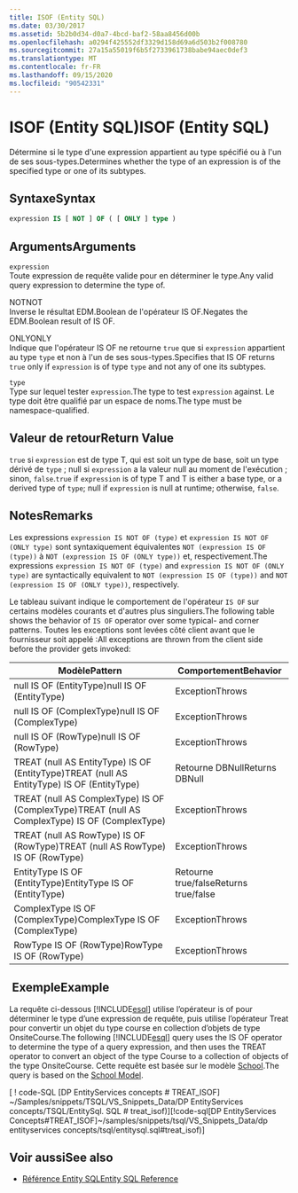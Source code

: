 ```yaml
---
title: ISOF (Entity SQL)
ms.date: 03/30/2017
ms.assetid: 5b2b0d34-d0a7-4bcd-baf2-58aa8456d00b
ms.openlocfilehash: a0294f425552df3329d158d69a6d503b2f008780
ms.sourcegitcommit: 27a15a55019f6b5f2733961738babe94aec0def3
ms.translationtype: MT
ms.contentlocale: fr-FR
ms.lasthandoff: 09/15/2020
ms.locfileid: "90542331"
---
```

# <a name="isof-entity-sql"></a><span data-ttu-id="80fb5-102">ISOF (Entity SQL)</span><span class="sxs-lookup"><span data-stu-id="80fb5-102">ISOF (Entity SQL)</span></span>
<span data-ttu-id="80fb5-103">Détermine si le type d'une expression appartient au type spécifié ou à l'un de ses sous-types.</span><span class="sxs-lookup"><span data-stu-id="80fb5-103">Determines whether the type of an expression is of the specified type or one of its subtypes.</span></span>  
  
## <a name="syntax"></a><span data-ttu-id="80fb5-104">Syntaxe</span><span class="sxs-lookup"><span data-stu-id="80fb5-104">Syntax</span></span>  
  
```sql  
expression IS [ NOT ] OF ( [ ONLY ] type )  
```  
  
## <a name="arguments"></a><span data-ttu-id="80fb5-105">Arguments</span><span class="sxs-lookup"><span data-stu-id="80fb5-105">Arguments</span></span>  
 `expression`  
 <span data-ttu-id="80fb5-106">Toute expression de requête valide pour en déterminer le type.</span><span class="sxs-lookup"><span data-stu-id="80fb5-106">Any valid query expression to determine the type of.</span></span>  
  
 <span data-ttu-id="80fb5-107">NOT</span><span class="sxs-lookup"><span data-stu-id="80fb5-107">NOT</span></span>  
 <span data-ttu-id="80fb5-108">Inverse le résultat EDM.Boolean de l'opérateur IS OF.</span><span class="sxs-lookup"><span data-stu-id="80fb5-108">Negates the EDM.Boolean result of IS OF.</span></span>  
  
 <span data-ttu-id="80fb5-109">ONLY</span><span class="sxs-lookup"><span data-stu-id="80fb5-109">ONLY</span></span>  
 <span data-ttu-id="80fb5-110">Indique que l'opérateur IS OF ne retourne `true` que si `expression` appartient au type `type` et non à l'un de ses sous-types.</span><span class="sxs-lookup"><span data-stu-id="80fb5-110">Specifies that IS OF returns `true` only if `expression` is of type `type` and not any of one its subtypes.</span></span>  
  
 `type`  
 <span data-ttu-id="80fb5-111">Type sur lequel tester `expression`.</span><span class="sxs-lookup"><span data-stu-id="80fb5-111">The type to test `expression` against.</span></span> <span data-ttu-id="80fb5-112">Le type doit être qualifié par un espace de noms.</span><span class="sxs-lookup"><span data-stu-id="80fb5-112">The type must be namespace-qualified.</span></span>  
  
## <a name="return-value"></a><span data-ttu-id="80fb5-113">Valeur de retour</span><span class="sxs-lookup"><span data-stu-id="80fb5-113">Return Value</span></span>  
 <span data-ttu-id="80fb5-114">`true` si `expression` est de type T, qui est soit un type de base, soit un type dérivé de `type` ; null si `expression` a la valeur null au moment de l'exécution ; sinon, `false`.</span><span class="sxs-lookup"><span data-stu-id="80fb5-114">`true` if `expression` is of type T and T is either a base type, or a derived type of `type`; null if `expression` is null at runtime; otherwise, `false`.</span></span>  
  
## <a name="remarks"></a><span data-ttu-id="80fb5-115">Notes</span><span class="sxs-lookup"><span data-stu-id="80fb5-115">Remarks</span></span>  
 <span data-ttu-id="80fb5-116">Les expressions `expression IS NOT OF (type)` et `expression IS NOT OF (ONLY type)` sont syntaxiquement équivalentes `NOT (expression IS OF (type))` à `NOT (expression IS OF (ONLY type))` et, respectivement.</span><span class="sxs-lookup"><span data-stu-id="80fb5-116">The expressions `expression IS NOT OF (type)` and `expression IS NOT OF (ONLY type)` are syntactically equivalent to `NOT (expression IS OF (type))` and `NOT (expression IS OF (ONLY type))`, respectively.</span></span>  
  
 <span data-ttu-id="80fb5-117">Le tableau suivant indique le comportement de l'opérateur `IS OF` sur certains modèles courants et d'autres plus singuliers.</span><span class="sxs-lookup"><span data-stu-id="80fb5-117">The following table shows the behavior of `IS OF` operator over some typical- and corner patterns.</span></span> <span data-ttu-id="80fb5-118">Toutes les exceptions sont levées côté client avant que le fournisseur soit appelé :</span><span class="sxs-lookup"><span data-stu-id="80fb5-118">All exceptions are thrown from the client side before the provider gets invoked:</span></span>  
  
|<span data-ttu-id="80fb5-119">Modèle</span><span class="sxs-lookup"><span data-stu-id="80fb5-119">Pattern</span></span>|<span data-ttu-id="80fb5-120">Comportement</span><span class="sxs-lookup"><span data-stu-id="80fb5-120">Behavior</span></span>|  
|-------------|--------------|  
|<span data-ttu-id="80fb5-121">null IS OF (EntityType)</span><span class="sxs-lookup"><span data-stu-id="80fb5-121">null IS OF (EntityType)</span></span>|<span data-ttu-id="80fb5-122">Exception</span><span class="sxs-lookup"><span data-stu-id="80fb5-122">Throws</span></span>|  
|<span data-ttu-id="80fb5-123">null IS OF (ComplexType)</span><span class="sxs-lookup"><span data-stu-id="80fb5-123">null IS OF (ComplexType)</span></span>|<span data-ttu-id="80fb5-124">Exception</span><span class="sxs-lookup"><span data-stu-id="80fb5-124">Throws</span></span>|  
|<span data-ttu-id="80fb5-125">null IS OF (RowType)</span><span class="sxs-lookup"><span data-stu-id="80fb5-125">null IS OF (RowType)</span></span>|<span data-ttu-id="80fb5-126">Exception</span><span class="sxs-lookup"><span data-stu-id="80fb5-126">Throws</span></span>|  
|<span data-ttu-id="80fb5-127">TREAT (null AS EntityType) IS OF (EntityType)</span><span class="sxs-lookup"><span data-stu-id="80fb5-127">TREAT (null AS EntityType) IS OF (EntityType)</span></span>|<span data-ttu-id="80fb5-128">Retourne DBNull</span><span class="sxs-lookup"><span data-stu-id="80fb5-128">Returns DBNull</span></span>|  
|<span data-ttu-id="80fb5-129">TREAT (null AS ComplexType) IS OF (ComplexType)</span><span class="sxs-lookup"><span data-stu-id="80fb5-129">TREAT (null AS ComplexType) IS OF (ComplexType)</span></span>|<span data-ttu-id="80fb5-130">Exception</span><span class="sxs-lookup"><span data-stu-id="80fb5-130">Throws</span></span>|  
|<span data-ttu-id="80fb5-131">TREAT (null AS RowType) IS OF (RowType)</span><span class="sxs-lookup"><span data-stu-id="80fb5-131">TREAT (null AS RowType) IS OF (RowType)</span></span>|<span data-ttu-id="80fb5-132">Exception</span><span class="sxs-lookup"><span data-stu-id="80fb5-132">Throws</span></span>|  
|<span data-ttu-id="80fb5-133">EntityType IS OF (EntityType)</span><span class="sxs-lookup"><span data-stu-id="80fb5-133">EntityType IS OF (EntityType)</span></span>|<span data-ttu-id="80fb5-134">Retourne true/false</span><span class="sxs-lookup"><span data-stu-id="80fb5-134">Returns true/false</span></span>|  
|<span data-ttu-id="80fb5-135">ComplexType IS OF (ComplexType)</span><span class="sxs-lookup"><span data-stu-id="80fb5-135">ComplexType IS OF (ComplexType)</span></span>|<span data-ttu-id="80fb5-136">Exception</span><span class="sxs-lookup"><span data-stu-id="80fb5-136">Throws</span></span>|  
|<span data-ttu-id="80fb5-137">RowType IS OF (RowType)</span><span class="sxs-lookup"><span data-stu-id="80fb5-137">RowType IS OF (RowType)</span></span>|<span data-ttu-id="80fb5-138">Exception</span><span class="sxs-lookup"><span data-stu-id="80fb5-138">Throws</span></span>|  
  
## <a name="example"></a><span data-ttu-id="80fb5-139"> Exemple</span><span class="sxs-lookup"><span data-stu-id="80fb5-139">Example</span></span>  
 <span data-ttu-id="80fb5-140">La requête ci-dessous [!INCLUDE[esql](../../../../../../includes/esql-md.md)] utilise l’opérateur is of pour déterminer le type d’une expression de requête, puis utilise l’opérateur Treat pour convertir un objet du type course en collection d’objets de type OnsiteCourse.</span><span class="sxs-lookup"><span data-stu-id="80fb5-140">The following [!INCLUDE[esql](../../../../../../includes/esql-md.md)] query uses the IS OF operator to determine the type of a query expression, and then uses the TREAT operator to convert an object of the type Course to a collection of objects of the type OnsiteCourse.</span></span> <span data-ttu-id="80fb5-141">Cette requête est basée sur le modèle [School](/previous-versions/dotnet/netframework-4.0/bb896300(v=vs.100)).</span><span class="sxs-lookup"><span data-stu-id="80fb5-141">The query is based on the [School Model](/previous-versions/dotnet/netframework-4.0/bb896300(v=vs.100)).</span></span>  
  
 <span data-ttu-id="80fb5-142">[ ! code-SQL [DP EntityServices concepts # TREAT_ISOF] ~/Samples/snippets/TSQL/VS_Snippets_Data/DP EntityServices concepts/TSQL/EntitySql. SQL # treat_isof)]</span><span class="sxs-lookup"><span data-stu-id="80fb5-142">[!code-sql[DP EntityServices Concepts#TREAT_ISOF]~/samples/snippets/tsql/VS_Snippets_Data/dp entityservices concepts/tsql/entitysql.sql#treat_isof)]</span></span>  
  
## <a name="see-also"></a><span data-ttu-id="80fb5-143">Voir aussi</span><span class="sxs-lookup"><span data-stu-id="80fb5-143">See also</span></span>

- [<span data-ttu-id="80fb5-144">Référence Entity SQL</span><span class="sxs-lookup"><span data-stu-id="80fb5-144">Entity SQL Reference</span></span>](entity-sql-reference.md)
